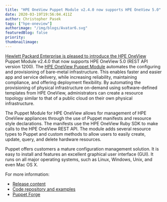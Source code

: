 ```yaml
---
title: "HPE OneView Puppet Module v2.4.0 now supports HPE OneView 5.0"
date: 2020-03-19T19:56:04.411Z
author: Christopher Pasek 
tags: ["hpe-oneview"]
authorimage: "/img/blogs/Avatar6.svg"
featuredBlog: false
priority:
thumbnailimage:
---
```

[Hewlett Packard Enterprise is pleased to introduce the HPE OneView](https://www.hpe.com/us/en/integrated-systems/software.html) Puppet Module v2.4.0 that now supports HPE OneView 5.0 (REST API version 1200). The [HPE OneView Puppet Module](https://github.com/HewlettPackard/oneview-puppet/releases/tag/v2.4.0) automates the configuring and provisioning of bare-metal infrastructure. This enables faster and easier app and service delivery, while increasing reliability, maintaining compliance, and offering deployment flexibility. By automating the provisioning of physical infrastructure on-demand using software-defined templates from HPE OneView, administrators can create a resource topology similar to that of a public cloud on their own physical infrastructure.

The Puppet Module for HPE OneView allows for management of HPE OneView appliances through the use of Puppet manifests and resource style declarations. The manifests use the HPE OneView Ruby SDK to make calls to the HPE OneView REST API. The module adds several resource types to Puppet and custom methods to allow users to easily create, update, query, and delete hardware resources. 

Puppet offers customers a mature configuration management solution. It is easy to install and features an excellent graphical user interface (GUI).  It runs on all major operating systems, such as Linux, Windows, Unix, and even Mac OS X.

For more information:
* [Release content](https://github.com/HewlettPackard/oneview-puppet/releases/tag/v2.4.0)
* [Code repository and examples](https://github.com/HewlettPackard/oneview-puppet)
* [Puppet Forge](https://forge.puppet.com/hewlettpackard/oneview)


